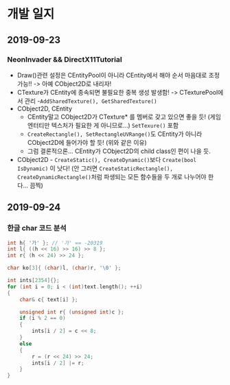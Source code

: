 # 개발 일지

## 2019-09-23

### NeonInvader && DirectX11Tutorial

- Draw()관련 설정은 CEntityPool이 아니라 CEntity에서 해야 순서 마음대로 조정 가능!! -> 아예 CObject2D로 내리자!
- CTexture가 CEntity에 종속되면 불필요한 중복 생성 발생함! -> CTexturePool에서 관리 -`AddSharedTexture(), GetSharedTexture()`
- CObject2D, CEntity
  - CEntity말고 CObject2D가 CTexture* 를 멤버로 갖고 있으면 좋을 듯! (게임 엔터티만 텍스처가 필요한 게 아니므로...) `SetTexure()` 포함
  - `CreateRectangle(), SetRectangleUVRange()`도 CEntity가 아니라 CObject2D에 들어가야 할 듯! (위와 같은 이유)
  - 그럼 결론적으론... CEntity가 CObject2D의 child class인 편이 나을 듯.
- CObject2D - `CreateStatic(), CreateDynamic()`보다 `Create(bool IsDynamic)` 이 낫다! (안 그러면 `CreateStaticRectangle(), CreateDynamicRectangle()`처럼 파생되는 모든 함수들을 두 개로 나누어야 한다... 끔찍)

## 2019-09-24

### 한글 char 코드 분석

```cpp
int h{ '가' }; // '가' == -20319
int l{ ((h << 16) >> 16) >> 8 };
int r{ (h << 24) >> 24 };

char ko[3]{ (char)l, (char)r, '\0' };
```

```cpp
int ints[2354]{};
for (int i = 0; i < (int)text.length(); ++i)
{
    char& c{ text[i] };

    unsigned int r{ (unsigned int)c };
    if (i % 2 == 0)
    {
        ints[i / 2] = c << 8;
    }
    else
    {
        r = (r << 24) >> 24;
        ints[i / 2] |= r;
    }
}
```

